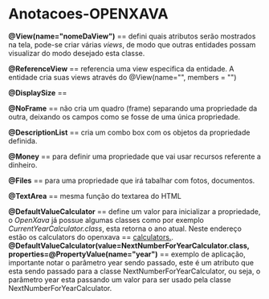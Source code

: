 # Anotacoes-OPENXAVA

<p><strong>@View(name="nomeDaView")</strong> == defini quais atributos serão mostrados na tela, pode-se criar várias <em>views</em>, de modo que outras entidades possam visualizar do modo desejado esta classe.</p>
<p><strong>@ReferenceView</strong> == referencia uma view especifica da entidade. A entidade cria suas views através do <emph>@View(name="", members = "")</emph> </p>
<p><strong>@DisplaySize</strong> ==  </p>
<p><strong>@NoFrame</strong> == não cria um quadro (frame) separando uma propriedade da outra, deixando os campos como se fosse de uma única propriedade.</p>
<p><strong>@DescriptionList</strong> == cria um combo box com os objetos da propriedade definida. </p>
<p><strong>@Money</strong> == para definir uma propriedade que vai usar recursos referente a dinheiro.</p>
<p><strong>@Files</strong> == para uma propriedade que irá tabalhar com fotos, documentos.</p>
<p><strong>@TextArea</strong> ==  mesma função do textarea do HTML</p>
<p><strong>@DefaultValueCalculator</strong> == define um valor para inicializar a propriedade, o <em>OpenXava</em> já possue algumas classes como por exemplo <em>CurrentYearCalculator.class</em>, esta retorna o ano atual. Neste endereço estão os calculators do openxava ==  <a href="https://www.openxava.org/OpenXavaDoc/apidocs/org/openxava/calculators/package-summary.html" target="_blank">calculators.</a>. <strong>@DefaultValueCalculator(value=NextNumberForYearCalculator.class,
    properties=@PropertyValue(name="year")</strong> == exemplo de aplicação, importante notar o parâmetro year sendo passado, este é um atributo que esta sendo passado para a classe NextNumberForYearCalculator, ou seja, o parâmetro year esta passando um valor para ser usado pela classe NextNumberForYearCalculator.</p>


